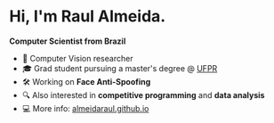 <!--
**almeidaraul/almeidaraul** is a ✨ _special_ ✨ repository because its `README.md` (this file) appears on your GitHub profile.

Here are some ideas to get you started:

- 🔭 I’m currently working on ...
- 🌱 I’m currently learning ...
- 👯 I’m looking to collaborate on ...
- 🤔 I’m looking for help with ...
- 💬 Ask me about ...
- 📫 How to reach me: ...
- 😄 Pronouns: ...
- ⚡ Fun fact: ...
-->

# Hi, I'm Raul Almeida.
**Computer Scientist from Brazil**

- 🔭 Computer Vision researcher
- 🎓 Grad student pursuing a master's degree @ [UFPR](https://www.ufpr.br/portalufpr/)
- 🛠 Working on **Face Anti-Spoofing**
- 🔍 Also interested in **competitive programming** and **data analysis**
- 💻 More info: [almeidaraul.github.io](https://almeidaraul.github.io)
